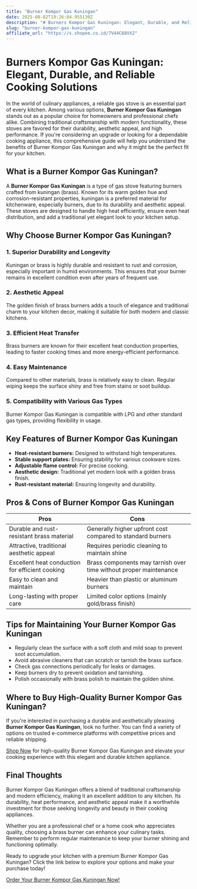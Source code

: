 ```yaml
---
title: "Burner Kompor Gas Kuningan"
date: 2025-08-02T19:26:04.955130Z
description: "# Burners Kompor Gas Kuningan: Elegant, Durable, and Reliable Cooking Solutions..."
slug: "burner-kompor-gas-kuningan"
affiliate_url: "https://s.shopee.co.id/7V44C68VX2"
---
```

# Burners Kompor Gas Kuningan: Elegant, Durable, and Reliable Cooking Solutions

In the world of culinary appliances, a reliable gas stove is an essential part of every kitchen. Among various options, **Burner Kompor Gas Kuningan** stands out as a popular choice for homeowners and professional chefs alike. Combining traditional craftsmanship with modern functionality, these stoves are favored for their durability, aesthetic appeal, and high performance. If you're considering an upgrade or looking for a dependable cooking appliance, this comprehensive guide will help you understand the benefits of Burner Kompor Gas Kuningan and why it might be the perfect fit for your kitchen.

## What is a Burner Kompor Gas Kuningan?

A **Burner Kompor Gas Kuningan** is a type of gas stove featuring burners crafted from kuningan (brass). Known for its warm golden hue and corrosion-resistant properties, kuningan is a preferred material for kitchenware, especially burners, due to its durability and aesthetic appeal. These stoves are designed to handle high heat efficiently, ensure even heat distribution, and add a traditional yet elegant look to your kitchen setup.

## Why Choose Burner Kompor Gas Kuningan?

### 1. Superior Durability and Longevity

Kuningan or brass is highly durable and resistant to rust and corrosion, especially important in humid environments. This ensures that your burner remains in excellent condition even after years of frequent use.

### 2. Aesthetic Appeal

The golden finish of brass burners adds a touch of elegance and traditional charm to your kitchen decor, making it suitable for both modern and classic kitchens.

### 3. Efficient Heat Transfer

Brass burners are known for their excellent heat conduction properties, leading to faster cooking times and more energy-efficient performance.

### 4. Easy Maintenance

Compared to other materials, brass is relatively easy to clean. Regular wiping keeps the surface shiny and free from stains or soot buildup.

### 5. Compatibility with Various Gas Types

Burner Kompor Gas Kuningan is compatible with LPG and other standard gas types, providing flexibility in usage.

## Key Features of Burner Kompor Gas Kuningan

- **Heat-resistant burners:** Designed to withstand high temperatures.
- **Stable support plates:** Ensuring stability for various cookware sizes.
- **Adjustable flame control:** For precise cooking.
- **Aesthetic design:** Traditional yet modern look with a golden brass finish.
- **Rust-resistant material:** Ensuring longevity and durability.

## Pros & Cons of Burner Kompor Gas Kuningan

| Pros                                             | Cons                                                |
|--------------------------------------------------|-----------------------------------------------------|
| Durable and rust-resistant brass material      | Generally higher upfront cost compared to standard burners |
| Attractive, traditional aesthetic appeal      | Requires periodic cleaning to maintain shine     |
| Excellent heat conduction for efficient cooking | Brass components may tarnish over time without proper maintenance |
| Easy to clean and maintain                     | Heavier than plastic or aluminum burners          |
| Long-lasting with proper care                   | Limited color options (mainly gold/brass finish) |

## Tips for Maintaining Your Burner Kompor Gas Kuningan

- Regularly clean the surface with a soft cloth and mild soap to prevent soot accumulation.
- Avoid abrasive cleaners that can scratch or tarnish the brass surface.
- Check gas connections periodically for leaks or damages.
- Keep burners dry to prevent oxidation and tarnishing.
- Polish occasionally with brass polish to maintain the golden shine.

## Where to Buy High-Quality Burner Kompor Gas Kuningan?

If you're interested in purchasing a durable and aesthetically pleasing **Burner Kompor Gas Kuningan**, look no further. You can find a variety of options on trusted e-commerce platforms with competitive prices and reliable shipping.

[Shop Now](https://s.shopee.co.id/7V44C68VX2) for high-quality Burner Kompor Gas Kuningan and elevate your cooking experience with this elegant and durable kitchen appliance.

## Final Thoughts

Burner Kompor Gas Kuningan offers a blend of traditional craftsmanship and modern efficiency, making it an excellent addition to any kitchen. Its durability, heat performance, and aesthetic appeal make it a worthwhile investment for those seeking longevity and beauty in their cooking appliances.

Whether you are a professional chef or a home cook who appreciates quality, choosing a brass burner can enhance your culinary tasks. Remember to perform regular maintenance to keep your burner shining and functioning optimally.

Ready to upgrade your kitchen with a premium Burner Kompor Gas Kuningan? Click the link below to explore your options and make your purchase today!

[Order Your Burner Kompor Gas Kuningan Now!](https://s.shopee.co.id/7V44C68VX2)